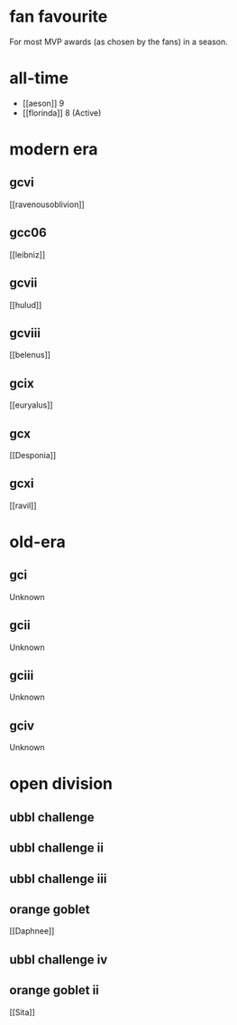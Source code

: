# fan favourite

For most MVP awards (as chosen by the fans) in a season.

# all-time

* [[aeson]] 9
* [[florinda]] 8 (Active)

# modern era

## gcvi

[[ravenousoblivion]]

## gcc06

[[leibniz]]

## gcvii

[[hulud]]

## gcviii

[[belenus]]

## gcix

[[euryalus]]

## gcx

[[Desponia]]

## gcxi

[[ravil]]


# old-era

## gci

Unknown

## gcii

Unknown

## gciii

Unknown

## gciv

Unknown

# open division

## ubbl challenge

## ubbl challenge ii

## ubbl challenge iii

## orange goblet

[[Daphnee]]

## ubbl challenge iv

## orange goblet ii

[[Sita]]